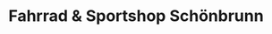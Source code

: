---
title: "Fahrrad & Sportshop Schönbrunn"
url: /schoenbrunn/fahrrad-und-sportshop-schoenbrunn/
shop: Sport
---